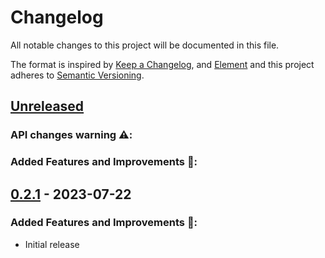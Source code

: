 # Changelog

All notable changes to this project will be documented in this file.

The format is inspired by [Keep a Changelog](https://keepachangelog.com/en/1.0.0/),
and [Element](https://github.com/vector-im/element-android)
and this project adheres to [Semantic Versioning](https://semver.org/spec/v2.0.0.html).

[//]: # (Available sections in changelog)
[//]: # (### API changes warning ⚠️:)
[//]: # (### Added Features and Improvements 🙌:)
[//]: # (### Bugfix 🐛:)
[//]: # (### Other changes:)


## [Unreleased]
### API changes warning ⚠️:
### Added Features and Improvements 🙌:


## [0.2.1] - 2023-07-22
### Added Features and Improvements 🙌:
- Initial release


[Unreleased]: https://github.com/moldyn/dcTMD/compare/v0.2.1...main
[0.2.1]: https://github.com/moldyn/msmhelper/tree/v0.2.1

